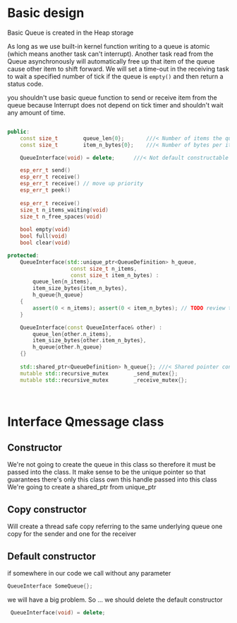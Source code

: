 
# Basic design
Basic Queue is created in the Heap storage

As long as we use built-in kernel function writing to a queue is atomic (which means another task can't interrupt).
Another task read from the Queue asynchronously will automatically free up that item of the queue cause other item to shift forward.
We will set a time-out in the receiving task to wait a specified number of tick if the queue is `empty()` and then return a status code.

you shouldn't use basic queue function to send or receive item from the  queue because Interrupt does not depend on tick timer and shouldn't wait any amount of time.

```cpp

public:
    const size_t        queue_len{0};       ///< Number of items the queue can hold
    const size_t        item_n_bytes{0};    ///< Number of bytes per item in the queue

    QueueInterface(void) = delete;      ///< Not default constructable

	esp_err_t send()
	esp_err_t receive()
	esp_err_t receive() // move up priority
	esp_err_t peek()
	
	esp_err_t receive()
	size_t n_items_waiting(void)
	size_t n_free_spaces(void)
	
	bool empty(void)
	bool full(void)
	bool clear(void)

protected:
    QueueInterface(std::unique_ptr<QueueDefinition> h_queue,
                    const size_t n_items,
                    const size_t item_n_bytes) :
        queue_len{n_items},
        item_size_bytes{item_n_bytes},
        h_queue{h_queue}
    {
        assert(0 < n_items); assert(0 < item_n_bytes); // TODO review this
    }

    QueueInterface(const QueueInterface& other) :
        queue_len{other.n_items},
        item_size_bytes{other.item_n_bytes},
        h_queue{other.h_queue}
    {}
    
	std::shared_ptr<QueueDefinition> h_queue{}; ///< Shared pointer containing the FreeRTOS queue
    mutable std::recursive_mutex        _send_mutex{};      
    mutable std::recursive_mutex        _receive_mutex{};   
	
 
```

# Interface Qmessage class
## Constructor
We're not going to create the queue in this class so therefore it must be passed into the class.
It make sense to be the unique pointer so that guarantees there's only this class own this handle passed into this class
We're going to create a shared_ptr from unique_ptr

## Copy constructor
 Will create a thread safe copy referring to the same underlying queue
 one copy for the sender and one for the receiver

## Default constructor
if somewhere in our code we call without any parameter
```cpp
QueueInterface SomeQueue{};
```
we will have a big problem.
So ... we should delete the default constructor
```cpp
 QueueInterface(void) = delete;      
```
